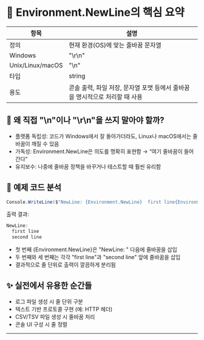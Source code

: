 # 🧵 Environment.NewLine의 핵심 요약
| 항목 | 설명 |
|------|-----| 
| 정의 | 현재 환경(OS)에 맞는 줄바꿈 문자열 | 
| Windows | "\r\n" | 
| Unix/Linux/macOS | "\n" | 
| 타입 | string | 
| 용도 | 콘솔 출력, 파일 저장, 문자열 포맷 등에서 줄바꿈을 명시적으로 처리할 때 사용 | 



## 📌 왜 직접 "\n"이나 "\r\n"을 쓰지 말아야 할까?
- 플랫폼 독립성: 코드가 Windows에서 잘 돌아가더라도, Linux나 macOS에서는 줄바꿈이 깨질 수 있음
- 가독성: Environment.NewLine은 의도를 명확히 표현함 → “여기 줄바꿈이 들어간다”
- 유지보수: 나중에 줄바꿈 정책을 바꾸거나 테스트할 때 훨씬 유리함

## 🧪 예제 코드 분석
```csharp
Console.WriteLine($"NewLine: {Environment.NewLine}  first line{Environment.NewLine}  second line");
```

출력 결과:
```csharp
NewLine: 
  first line
  second line
```

- 첫 번째 {Environment.NewLine}은 "NewLine: " 다음에 줄바꿈을 삽입
- 두 번째와 세 번째는 각각 "first line"과 "second line" 앞에 줄바꿈을 삽입
- 결과적으로 줄 단위로 출력이 깔끔하게 분리됨

## ✨ 실전에서 유용한 순간들
- 로그 파일 생성 시 줄 단위 구분
- 텍스트 기반 프로토콜 구현 (예: HTTP 헤더)
- CSV/TSV 파일 생성 시 줄바꿈 처리
- 콘솔 UI 구성 시 줄 정렬
---


